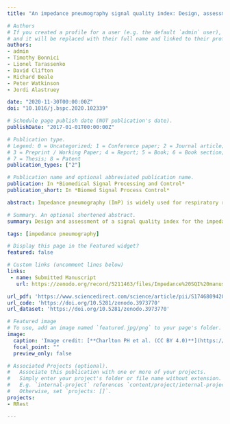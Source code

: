 ```yaml
---
title: "An impedance pneumography signal quality index: Design, assessment and application to respiratory rate monitoring"

# Authors
# If you created a profile for a user (e.g. the default `admin` user), write the username (folder name) here 
# and it will be replaced with their full name and linked to their profile.
authors:
- admin
- Timothy Bonnici
- Lionel Tarassenko
- David Clifton
- Richard Beale
- Peter Watkinson
- Jordi Alastruey

date: "2020-11-30T00:00:00Z"
doi: "10.1016/j.bspc.2020.102339"

# Schedule page publish date (NOT publication's date).
publishDate: "2017-01-01T00:00:00Z"

# Publication type.
# Legend: 0 = Uncategorized; 1 = Conference paper; 2 = Journal article;
# 3 = Preprint / Working Paper; 4 = Report; 5 = Book; 6 = Book section;
# 7 = Thesis; 8 = Patent
publication_types: ["2"]

# Publication name and optional abbreviated publication name.
publication: In *Biomedical Signal Processing and Control*
publication_short: In *Biomed Signal Process Control*

abstract: Impedance pneumography (ImP) is widely used for respiratory rate (RR) monitoring. However, ImP-derived RRs can be imprecise. The aim of this study was to develop a signal quality index (SQI) for the ImP signal, and couple it with a RR algorithm, to improve RR monitoring. An SQI was designed which identifies candidate breaths and assesses signal quality using&#58; the variation in detected breath durations, how well peaks and troughs are defined, and the similarity of breath morphologies. The SQI categorises 32 s signal segments as either high or low quality. Its performance was evaluated using two critical care datasets. RRs were estimated from high-quality segments using a RR algorithm, and compared with reference RRs derived from manual annotations. The SQI had a sensitivity of 77.7%, and specificity of 82.3%. RRs estimated from segments classified as high quality were accurate and precise, with mean absolute errors of 0.21 and 0.40 breaths per minute (bpm) on the two datasets. Clinical monitor RRs were significantly less precise. The SQI classified 34.9% of real-world data as high quality. In conclusion, the proposed SQI accurately identifies high-quality segments, and RRs estimated from those segments are precise enough for clinical decision making. This SQI may improve RR monitoring in critical care. Further work should assess it with wearable sensor data.

# Summary. An optional shortened abstract.
summary: Design and assessment of a signal quality index for the impedance pneumography signal, and demonstration of its utility for respiratory rate monitoring.

tags: [impedance pneumography]

# Display this page in the Featured widget?
featured: false

# Custom links (uncomment lines below)
links:
 - name: Submitted Manuscript
   url: https://zenodo.org/record/5211463/files/Impedance%20SQI%20manuscript%20-%20Oct%202020%20revision.docx?download=1

url_pdf: 'https://www.sciencedirect.com/science/article/pii/S1746809420304535/pdfft?md5=5e1d652e5a0ec73e95458825b143b0de&pid=1-s2.0-S1746809420304535-main.pdf'
url_code: 'https://doi.org/10.5281/zenodo.3973770'
url_dataset: 'https://doi.org/10.5281/zenodo.3973770'

# Featured image
# To use, add an image named `featured.jpg/png` to your page's folder. 
image:
  caption: 'Image credit: [**Charlton PH et al. (CC BY 4.0)**](https://ars.els-cdn.com/content/image/1-s2.0-S1746809420304535-gr1.jpg)'
  focal_point: ""
  preview_only: false

# Associated Projects (optional).
#   Associate this publication with one or more of your projects.
#   Simply enter your project's folder or file name without extension.
#   E.g. `internal-project` references `content/project/internal-project/index.md`.
#   Otherwise, set `projects: []`.
projects:
- RRest

---
```

